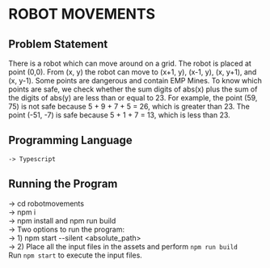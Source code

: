 # ROBOT MOVEMENTS #

## Problem Statement ## 

There is a robot which can move around on a grid. The robot is placed at point (0,0). From (x, y) the robot can move to (x+1,
y), (x-1, y), (x, y+1), and (x, y-1). Some points are dangerous and contain EMP Mines. To know which points are safe, we check
whether the sum digits of abs(x) plus the sum of the digits of abs(y) are less than or equal to 23. For example, the point (59,
75) is not safe because 5 + 9 + 7 + 5 = 26, which is greater than 23. The point (-51, -7) is safe because 5 + 1 + 7 = 13, which is
less than 23. 


## Programming Language ##
    -> Typescript  

## Running the Program ##

-> cd robotmovements  
-> npm i  
-> npm install and npm run build  
-> Two options to run the program:  
    -> 1) npm start --silent <absolute_path>  
    -> 2) Place all the input files in the assets and perform `npm run build`  
          Run `npm start` to execute the input files.  
        

